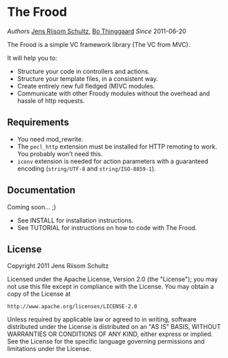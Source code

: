 The Frood
=========

*Authors* [Jens Riisom Schultz](mailto:ibber_of_crew42@hotmail.com), [Bo Thinggaard](akimsko@tnactas.dk)
*Since*   2011-06-20

The Frood is a simple VC framework library (The VC from MVC).

It will help you to:

  * Structure your code in controllers and actions.
  * Structure your template files, in a consistent way.
  * Create entirely new full fledged (M)VC modules.
  * Communicate with other Froody modules without the overhead and hassle of http requests.


Requirements
------------

  * You need mod_rewrite.
  * The `pecl_http` extension must be installed for HTTP remoting to work. You probably won't need this.
  * `iconv` extension is needed for action parameters with a guaranteed encoding (`string/UTF-8` and `string/ISO-8859-1`).


Documentation
-------------

Coming soon... ;)

  * See INSTALL for installation instructions.
  * See TUTORIAL for instructions on how to code with The Frood.


License
-------

Copyright 2011 Jens Riisom Schultz

Licensed under the Apache License, Version 2.0 (the "License");
you may not use this file except in compliance with the License.
You may obtain a copy of the License at

    http://www.apache.org/licenses/LICENSE-2.0

Unless required by applicable law or agreed to in writing, software
distributed under the License is distributed on an "AS IS" BASIS,
WITHOUT WARRANTIES OR CONDITIONS OF ANY KIND, either express or implied.
See the License for the specific language governing permissions and
limitations under the License.

